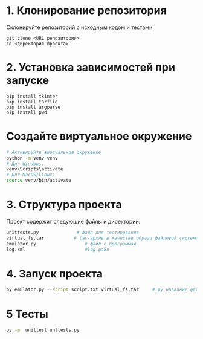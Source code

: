 # 1. Клонирование репозитория

Склонируйте репозиторий с исходным кодом и тестами:

```
git clone <URL репозитория>
cd <директория проекта>
```

# 2. Установка зависимостей при запуске

```
pip install tkinter
pip install tarfile
pip install argparse
pip install pwd
```

# Создайте виртуальное окружение

```bash
# Активируйте виртуальное окружение
python -m venv venv
# Для Windows:
venv\Scripts\activate
# Для MacOS/Linux:
source venv/bin/activate
```


# 3. Структура проекта
Проект содержит следующие файлы и директории:
```bash
unittests.py              # файл для тестирования
virtual_fs.tar           # tar-архив в качестве образа файловой системы
emulator.py                  # файл с программой
log.xml                      #log файл
```

# 4. Запуск проекта
```bash
py emulator.py --script script.txt virtual_fs.tar     # py название файла <стартоый скрипт> <файл с образом файловой системы>
```

# 5 Тесты
```bash
py -m  unittest unttests.py
```
